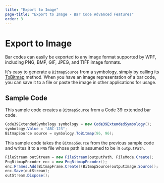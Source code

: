 ```yaml
---
title: "Export to Image"
page-title: "Export to Image - Bar Code Advanced Features"
order: 3
---
```

# Export to Image

Bar codes can easily be exported to any image format supported by WPF, including PNG, BMP, GIF, JPEG, and TIFF image formats.

It's easy to generate a `BitmapSource` from a symbology, simply by calling its [ToBitmap](xref:ActiproSoftware.Windows.Controls.BarCode.BarCodeSymbology.ToBitmap*) method.  When you have an image representation of a bar code, you can save it to a file or paste the image in other applications for usage.

## Sample Code

This sample code creates a `BitmapSource` from a Code 39 extended bar code.

```csharp
Code39ExtendedSymbology symbology = new Code39ExtendedSymbology();
symbology.Value = "ABC-123";
BitmapSource source = symbology.ToBitmap(96, 96);
```

This sample code takes the `BitmapSource` from the previous sample code and writes it to a `PNG` file whose path is assumed to be in `outputPath`.

```csharp
FileStream outStream = new FileStream(outputPath, FileMode.Create);
PngBitmapEncoder enc = new PngBitmapEncoder();
enc.Frames.Add(BitmapFrame.Create((BitmapSource)outputImage.Source));
enc.Save(outStream);
outStream.Dispose();
```
